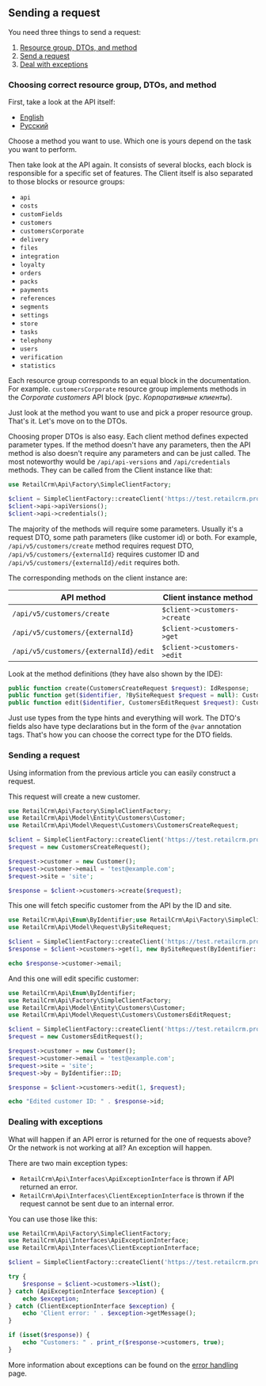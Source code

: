 ## Sending a request

You need three things to send a request:
1. [Resource group, DTOs, and method](#choosing-correct-resource-group-dtos-and-method)
2. [Send a request](#sending-a-request)
3. [Deal with exceptions](#dealing-with-exceptions)

### Choosing correct resource group, DTOs, and method

First, take a look at the API itself:
* [English](https://docs.retailcrm.pro/Developers/API/APIVersions/APIv5)
* [Русский](https://docs.retailcrm.ru/Developers/API/APIVersions/APIv5)

Choose a method you want to use. Which one is yours depend on the task you want to perform.

Then take look at the API again. It consists of several blocks, each block is responsible for a specific set of features. 
The Client itself is also separated to those blocks or resource groups: 
* `api`
* `costs`
* `customFields`
* `customers`
* `customersCorporate`
* `delivery`
* `files`
* `integration`
* `loyalty`
* `orders`
* `packs`
* `payments`
* `references`
* `segments`
* `settings`
* `store`
* `tasks`
* `telephony`
* `users`
* `verification`
* `statistics`

Each resource group corresponds to an equal block in the documentation. For example. `customersCorporate` resource group implements methods 
in the _Corporate customers_ API block (рус. _Корпоративные клиенты_).

Just look at the method you want to use and pick a proper resource group. That's it. Let's move on to the DTOs.

Choosing proper DTOs is also easy. Each client method defines expected parameter types. If the method doesn't have any 
parameters, then the API method is also doesn't require any parameters and can be just called. The most noteworthy would be 
`/api/api-versions` and `/api/credentials` methods. They can be called from the Client instance like that:

```php
use RetailCrm\Api\Factory\SimpleClientFactory;

$client = SimpleClientFactory::createClient('https://test.retailcrm.pro', 'key');
$client->api->apiVersions();
$client->api->credentials();
```

The majority of the methods will require some parameters. Usually it's a request DTO, some path parameters (like customer id) 
or both. For example, `/api/v5/customers/create` method requires request DTO, `/api/v5/customers/{externalId}` requires 
customer ID and `/api/v5/customers/{externalId}/edit` requires both.

The corresponding methods on the client instance are:

| API method                            | Client instance method       |
| ------------------------------------- | ---------------------------- |
| `/api/v5/customers/create`            | `$client->customers->create` |
| `/api/v5/customers/{externalId}`      | `$client->customers->get`    |
| `/api/v5/customers/{externalId}/edit` | `$client->customers->edit`   |

Look at the method definitions (they have also shown by the IDE):

```php
public function create(CustomersCreateRequest $request): IdResponse;
public function get($identifier, ?BySiteRequest $request = null): CustomersGetResponse;
public function edit($identifier, CustomersEditRequest $request): CustomersEditResponse;
```

Just use types from the type hints and everything will work. The DTO's fields also have type declarations but in the form 
of the `@var` annotation tags. That's how you can choose the correct type for the DTO fields.

### Sending a request

Using information from the previous article you can easily construct a request.  

This request will create a new customer.

```php
use RetailCrm\Api\Factory\SimpleClientFactory;
use RetailCrm\Api\Model\Entity\Customers\Customer;
use RetailCrm\Api\Model\Request\Customers\CustomersCreateRequest;

$client = SimpleClientFactory::createClient('https://test.retailcrm.pro', 'key');
$request = new CustomersCreateRequest();

$request->customer = new Customer();
$request->customer->email = 'test@example.com';
$request->site = 'site';

$response = $client->customers->create($request);
```

This one will fetch specific customer from the API by the ID and site.

```php
use RetailCrm\Api\Enum\ByIdentifier;use RetailCrm\Api\Factory\SimpleClientFactory;
use RetailCrm\Api\Model\Request\BySiteRequest;

$client = SimpleClientFactory::createClient('https://test.retailcrm.pro', 'key');
$response = $client->customers->get(1, new BySiteRequest(ByIdentifier::ID, 'site'));

echo $response->customer->email;
```

And this one will edit specific customer:

```php
use RetailCrm\Api\Enum\ByIdentifier;
use RetailCrm\Api\Factory\SimpleClientFactory;
use RetailCrm\Api\Model\Entity\Customers\Customer;
use RetailCrm\Api\Model\Request\Customers\CustomersEditRequest;

$client = SimpleClientFactory::createClient('https://test.retailcrm.pro', 'key');
$request = new CustomersEditRequest();

$request->customer = new Customer();
$request->customer->email = 'test@example.com';
$request->site = 'site';
$request->by = ByIdentifier::ID;

$response = $client->customers->edit(1, $request);

echo "Edited customer ID: " . $response->id;
```

### Dealing with exceptions

What will happen if an API error is returned for the one of requests above? Or the network is not working at all?
An exception will happen.

There are two main exception types:
* `RetailCrm\Api\Interfaces\ApiExceptionInterface` is thrown if API returned an error.
* `RetailCrm\Api\Interfaces\ClientExceptionInterface` is thrown if the request cannot be sent due to an internal error.

You can use those like this:

```php
use RetailCrm\Api\Factory\SimpleClientFactory;
use RetailCrm\Api\Interfaces\ApiExceptionInterface;
use RetailCrm\Api\Interfaces\ClientExceptionInterface;

$client = SimpleClientFactory::createClient('https://test.retailcrm.pro', 'key');

try {
    $response = $client->customers->list();
} catch (ApiExceptionInterface $exception) {
    echo $exception;
} catch (ClientExceptionInterface $exception) {
    echo 'Client error: ' . $exception->getMessage();
}

if (isset($response)) {
    echo "Customers: " . print_r($response->customers, true);
}
```

More information about exceptions can be found on the [error handling](error_handling.md) page.
